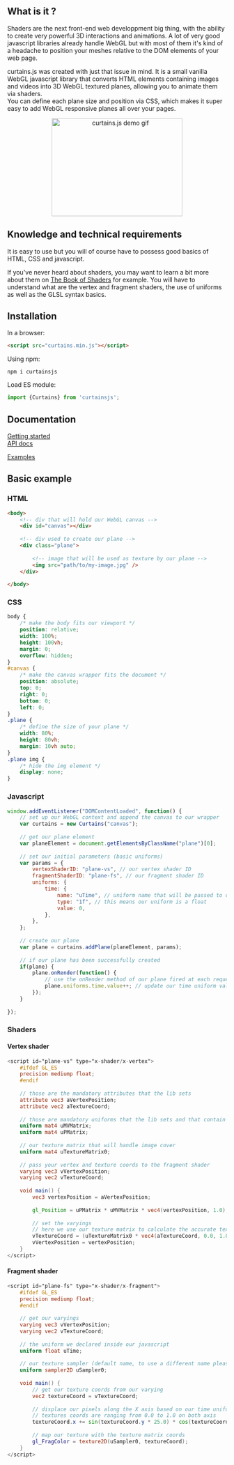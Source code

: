 <h2>What is it ?</h2>
<p>
    Shaders are the next front-end web developpment big thing, with the ability to create very powerful 3D interactions and animations. A lot of very good javascript libraries already handle WebGL but with most of them it's kind of a headache to position your meshes relative to the DOM elements of your web page.
</p>
<p>
    curtains.js was created with just that issue in mind. It is a small vanilla WebGL javascript library that converts HTML elements containing images and videos into 3D WebGL textured planes, allowing you to animate them via shaders.<br />
    You can define each plane size and position via CSS, which makes it super easy to add WebGL responsive planes all over your pages.
</p>
<p style="text-align: center;">
    <img src="/images/promo.gif" alt="curtains.js demo gif" width="300" height="225" />
</p>
<h2>Knowledge and technical requirements</h2>
<p>
    It is easy to use but you will of course have to possess good basics of HTML, CSS and javascript.
</p>
<p>
    If you've never heard about shaders, you may want to learn a bit more about them on <a href="https://thebookofshaders.com/" title="The Book of Shaders" >The Book of Shaders</a> for example. You will have to understand what are the vertex and fragment shaders, the use of uniforms as well as the GLSL syntax basics.
</p>
<h2>Installation</h2>
<div>
    In a browser:
    
```html
<script src="curtains.min.js"></script>
```

</div>
<div>
    Using npm:

```
npm i curtainsjs
```

</div>
<div>
    Load ES module:

```javascript
import {Curtains} from 'curtainsjs';
```

</div>
<h2>Documentation</h2>
<a href="https://www.martin-laxenaire.fr/libs/curtainsjs/get-started.html" title="Getting started" target="_blank">Getting started</a><br />
<a href="https://www.martin-laxenaire.fr/libs/curtainsjs/documentation.html" title="API docs" target="_blank">API docs</a><br />
<p>
    <a href="https://www.martin-laxenaire.fr/libs/curtainsjs/index.html#examples">Examples</a>
</p>

<h2>Basic example</h2>

<h3>HTML</h3>

```html
<body>
    <!-- div that will hold our WebGL canvas -->
    <div id="canvas"></div>
    
    <!-- div used to create our plane -->
    <div class="plane">
    
        <!-- image that will be used as texture by our plane -->
        <img src="path/to/my-image.jpg" />
    </div>
    
</body>
```

<h3>CSS</h3>

```css
body {
    /* make the body fits our viewport */
    position: relative;
    width: 100%;
    height: 100vh;
    margin: 0;
    overflow: hidden;
}
#canvas {
    /* make the canvas wrapper fits the document */
    position: absolute;
    top: 0;
    right: 0;
    bottom: 0;
    left: 0;
}
.plane {
    /* define the size of your plane */
    width: 80%;
    height: 80vh;
    margin: 10vh auto;
}
.plane img {
    /* hide the img element */
    display: none;
}
```

<h3>Javascript</h3>

```javascript
window.addEventListener("DOMContentLoaded", function() {
    // set up our WebGL context and append the canvas to our wrapper
    var curtains = new Curtains("canvas");
    
    // get our plane element
    var planeElement = document.getElementsByClassName("plane")[0];
    
    // set our initial parameters (basic uniforms)
    var params = {
        vertexShaderID: "plane-vs", // our vertex shader ID
        fragmentShaderID: "plane-fs", // our fragment shader ID
        uniforms: {
            time: {
                name: "uTime", // uniform name that will be passed to our shaders
                type: "1f", // this means our uniform is a float
                value: 0,
            },
        },
    };
    
    // create our plane
    var plane = curtains.addPlane(planeElement, params);
    
    // if our plane has been successfully created
    if(plane) {
        plane.onRender(function() {
            // use the onRender method of our plane fired at each requestAnimationFrame call
            plane.uniforms.time.value++; // update our time uniform value
        });
    }
    
}); 
```

<h3>Shaders</h3>

<h4>Vertex shader</h4>

```glsl
<script id="plane-vs" type="x-shader/x-vertex">
    #ifdef GL_ES
    precision mediump float;
    #endif
    
    // those are the mandatory attributes that the lib sets
    attribute vec3 aVertexPosition;
    attribute vec2 aTextureCoord;
    
    // those are mandatory uniforms that the lib sets and that contain our model view and projection matrix
    uniform mat4 uMVMatrix;
    uniform mat4 uPMatrix;
    
    // our texture matrix that will handle image cover
    uniform mat4 uTextureMatrix0;
    
    // pass your vertex and texture coords to the fragment shader
    varying vec3 vVertexPosition;
    varying vec2 vTextureCoord;
    
    void main() {
        vec3 vertexPosition = aVertexPosition;
        
        gl_Position = uPMatrix * uMVMatrix * vec4(vertexPosition, 1.0);
        
        // set the varyings
        // here we use our texture matrix to calculate the accurate texture coords
        vTextureCoord = (uTextureMatrix0 * vec4(aTextureCoord, 0.0, 1.0)).xy;
        vVertexPosition = vertexPosition;
    }
</script> 
```

<h4>Fragment shader</h4>

```glsl
<script id="plane-fs" type="x-shader/x-fragment">
    #ifdef GL_ES
    precision mediump float;
    #endif
    
    // get our varyings
    varying vec3 vVertexPosition;
    varying vec2 vTextureCoord;
    
    // the uniform we declared inside our javascript
    uniform float uTime;
    
    // our texture sampler (default name, to use a different name please refer to the documentation)
    uniform sampler2D uSampler0;
    
    void main() {
        // get our texture coords from our varying
        vec2 textureCoord = vTextureCoord;
        
        // displace our pixels along the X axis based on our time uniform
        // textures coords are ranging from 0.0 to 1.0 on both axis
        textureCoord.x += sin(textureCoord.y * 25.0) * cos(textureCoord.x * 25.0) * (cos(uTime / 50.0)) / 25.0;
        
        // map our texture with the texture matrix coords
        gl_FragColor = texture2D(uSampler0, textureCoord);
    }
</script> 
```